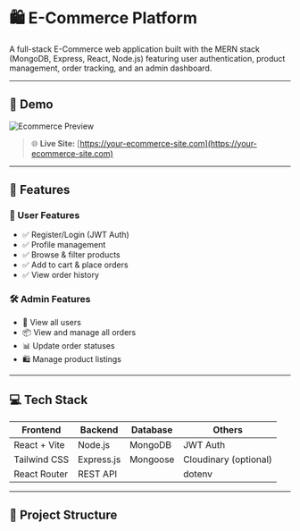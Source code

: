 # 🛍️ E-Commerce Platform

A full-stack E-Commerce web application built with the MERN stack (MongoDB, Express, React, Node.js) featuring user authentication, product management, order tracking, and an admin dashboard.

---

## 📸 Demo

![Ecommerce Preview](https://user-images.githubusercontent.com/your-demo-link.gif)

> 🌐 **Live Site:** [https://your-ecommerce-site.com](https://your-ecommerce-site.com)

---

## 🔧 Features

### 👤 User Features
- ✅ Register/Login (JWT Auth)
- ✅ Profile management
- ✅ Browse & filter products
- ✅ Add to cart & place orders
- ✅ View order history

### 🛠️ Admin Features
- 👥 View all users
- 📦 View and manage all orders
- 📊 Update order statuses
- 🛍️ Manage product listings

---

## 💻 Tech Stack

| Frontend | Backend | Database | Others |
|----------|---------|----------|--------|
| React + Vite | Node.js | MongoDB | JWT Auth |
| Tailwind CSS | Express.js | Mongoose | Cloudinary (optional) |
| React Router | REST API |  | dotenv |

---

## 📂 Project Structure

